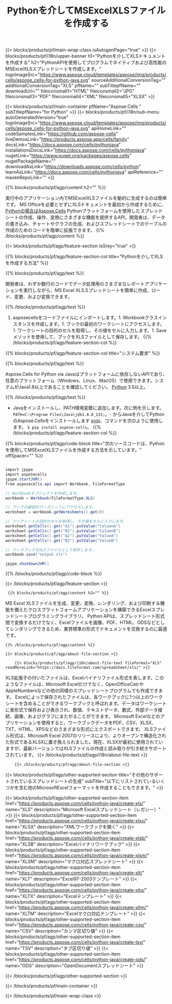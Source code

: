 ﻿---
title: Pythonを介してMSExcelXLSファイルを作成する 
url: /ja/python-java/create-xls/ 
description: PythonXLSドキュメントを生成するためのサンプルコード。このコードを使用して、Pythonアプリケーション内にMSExcelXLSファイルを作成します。
---
{{< blocks/products/pf/main-wrap-class isAutogenPage="true" >}}
{{< blocks/products/pf/i18n/upper-banner h1="Pythonを介してXLSドキュメントを作成する" h2="PythonAPIを使用してプログラムでネイティブおよび高性能のMSExcelXLSスプレッドシートを作成します。" logoImageSrc="https://www.aspose.cloud/templates/aspose/img/products/cells/aspose_cells-for-python-java.svg" sourceAdditionalConversionTag="" additionalConversionTag="XLS" pfName="" subTitlepfName="" downloadUrl="" fileiconsmall1="HTML" fileiconsmall2="JPG" fileiconsmall3="PDF" fileiconsmall4="XML" fileiconsmall5="XLSX" >}}

{{< blocks/products/pf/main-container pfName="Aspose.Cells " subTitlepfName="for Python" >}}
{{< blocks/products/pf/i18n/sub-menu autoGeneratedVersion="true" logoImageSrc="https://www.aspose.cloud/templates/aspose/img/products/cells/aspose_cells-for-python-java.svg" apiHomeLink="" codeSamplesLink="https://github.com/aspose-cells" liveDemosLink="https://products.aspose.app/cells/family" docsLink="https://docs.aspose.com/cells/pythonjava" installationsDocsLink="https://docs.aspose.com/cells/pythonjava" nugetLink="https://www.nuget.org/packages/aspose.cells" nugetPackageName="" downloadAsLink="https://downloads.aspose.com/cells/python" learnAsLink="https://docs.aspose.com/cells/pythonjava" apiReference="" mavenRepoLink="" >}}

{{% blocks/products/pf/agp/content h2="" %}}

 実行中のアプリケーション内でMSExcelXLSファイルを動的に生成するのは簡単です。 MS Officeを必要とせずにXLSドキュメントを最初から作成するために、
 [Pythonの場合はAspose.Cells](https://pypi.org/project/aspose-cells) 
 Pythonプラットフォームを使用したスプレッドシートの作成、操作、変換にさまざまな機能を提供するAPI。開発者は、データの書き込み、チャートやグラフの生成、およびスプレッドシートでのテーブルの作成のためのコードを簡単に拡張できます。
{{% /blocks/products/pf/agp/content %}}

{{< blocks/products/pf/agp/feature-section isGrey="true" >}}

{{% blocks/products/pf/agp/feature-section-col title="Pythonを介してXLSを作成する方法" %}}

{{% blocks/products/pf/agp/text %}}

 開発者は、わずか数行のコードでデータ処理用のさまざまなレポートアプリケーションを実行しながら、MS Excel XLSスプレッドシートを簡単に作成、ロード、変更、および変換できます。

{{% /blocks/products/pf/agp/text %}}

1. asposecellsをコードファイルにインポートします。1. Workbookクラスインスタンスを作成します。1. ブックの最初のワークシートにアクセスします。1. ワークシートの目的のセルを取得し、その値をセルに入力します。1. Saveメソッドを使用して、ブックをXLSファイルとして保存します。
{{% /blocks/products/pf/agp/feature-section-col %}}

{{% blocks/products/pf/agp/feature-section-col title="システム要求" %}}

{{% blocks/products/pf/agp/text %}}

 Aspose.Cells for Python via Javaはプラットフォームに依存しないAPIであり、任意のプラットフォーム（Windows、Linux、MacOS）で使用できます。システムがJava1.8以上であることを確認してください。 [Python](https://www.python.org/downloads/) 3.5以上。 

{{% /blocks/products/pf/agp/text %}}

- Javaをインストールし、PATH環境変数に追加します。次に例を示します。 <code>PATH=C:\Program Files\Java\jdk1.8.0_131;</code>。- からJavaを介してPythonのAspose.Cellsをインストールします <a href="https://pypi.org/project/aspose-cells/">pypi</a>、コマンドを次のように使用します。 <code>$ pip install aspose-cells</code>。
{{% /blocks/products/pf/agp/feature-section-col %}}

{{% blocks/products/pf/agp/code-block title="次のソースコードは、Pythonを使用してMSExcelXLSファイルを作成する方法を示しています。" offSpacer="" %}}

```cs

import jpype
import asposecells
jpype.startJVM()
from asposecells.api import Workbook, FileFormatType

// Workbookオブジェクトを作成します。
workbook = Workbook(FileFormatType.XLS)

// ブックの最初のワークシートにアクセスします。
worksheet = workbook.getWorksheets().get(0)

// ワークシートの目的のセルを取得し、その値をセルに入力します。
worksheet.getCells().get("A1").putValue("ColumnA")
worksheet.getCells().get("B1").putValue("ColumnB")
worksheet.getCells().get("A2").putValue("ValueA")
worksheet.getCells().get("B2").putValue("ValueB")

// ワークブックをXLSファイルとして保存します。
workbook.save("output.xls")

jpype.shutdownJVM()


```

{{% /blocks/products/pf/agp/code-block %}}

{{< /blocks/products/pf/agp/feature-section >}}

<!-- aboutfile Starts -->

     
     {{% blocks/products/pf/agp/content h2="" %}}

 MS Excel XLSファイルを生成、変更、変換、レンダリング、および印刷する機能を備えたクロスプラットフォームアプリケーションを構築できるExcelスプレッドシートプログラミングライブラリ。 Python APIは、スプレッドシート形式間で変換するだけでなく、Excelファイルを画像、PDF、HTML、ODSなどとしてレンダリングできるため、業界標準の形式でドキュメントを交換するのに最適です。

    {{% /blocks/products/pf/agp/content %}}

    {{< blocks/products/pf/agp/about-file-section >}}

        {{< blocks/products/pf/agp/i18n/about-file-text fileFormat="XLS" readMoreLink="https://docs.fileformat.com/spreadsheet/xls/" >}}
XLS拡張子の付いたファイルは、Excelバイナリファイル形式を表します。このようなファイルは、Microsoft Excelだけでなく、OpenOfficeCalcやAppleNumbersなどの他の同様のスプレッドシートプログラムでも作成できます。 Excelによって保存されたファイルは、各ワークブックに1つ以上のワークシートを含めることができるワークブックと呼ばれます。データはワークシートに表形式で保存および表示され、数値、テキストデータ、数式、外部データ接続、画像、およびグラフにまたがることができます。 Microsoft Excelなどのアプリケーションを使用すると、ワークブックデータをPDF、CSV、XLSX、TXT、HTML、XPSなどのさまざまな形式にエクスポートできます。 XLSファイル形式は、Microsoft Excel 2007のリリースにより、よりオープンで構造化された形式であるXLSXに置き換えられました。現在、XLSXが最初に使用されていますが、最新バージョンではXLSファイルの作成と読み取りが引き続きサポートされています。
        {{< /blocks/products/pf/agp/i18n/about-file-text >}}

        {{< /blocks/products/pf/agp/about-file-section >}}   

<!-- aboutfile Ends -->

{{< blocks/products/pf/agp/other-supported-section title="その他のサポートされているスプレッドシートの生成" subTitle="以下にリストされているいくつかを含む他のMicrosoftExcelフォーマットを作成することもできます。" >}}

{{< blocks/products/pf/agp/other-supported-section-item href="https://products.aspose.com/cells/python-java/create-xls/" name="XLS" description="Microsoft Excelスプレッドシート（レガシー）" >}} 
{{< blocks/products/pf/agp/other-supported-section-item href="https://products.aspose.com/cells/python-java/create-xlsx/" name="XLSX" description="XMLワークブックを開く" >}} 
{{< blocks/products/pf/agp/other-supported-section-item href="https://products.aspose.com/cells/python-java/create-xlsb/" name="XLSB" description="Excelバイナリワークブック" >}} 
{{< blocks/products/pf/agp/other-supported-section-item href="https://products.aspose.com/cells/python-java/create-xlsm/" name="XLSM" description="マクロ対応スプレッドシート" >}} 
{{< blocks/products/pf/agp/other-supported-section-item href="https://products.aspose.com/cells/python-java/create-xlt/" name="XLT" description="Excel97-2003テンプレート" >}} 
{{< blocks/products/pf/agp/other-supported-section-item href="https://products.aspose.com/cells/python-java/create-xltx/" name="XLTX" description="Excelテンプレート" >}} 
{{< blocks/products/pf/agp/other-supported-section-item href="https://products.aspose.com/cells/python-java/create-xltm/" name="XLTM" description="Excelマクロ対応テンプレート" >}} 
{{< blocks/products/pf/agp/other-supported-section-item href="https://products.aspose.com/cells/python-java/create-csv/" name="CSV" description="カンマ区切り値" >}} 
{{< blocks/products/pf/agp/other-supported-section-item href="https://products.aspose.com/cells/python-java/create-tsv/" name="TSV" description="タブ区切り値" >}} 
{{< blocks/products/pf/agp/other-supported-section-item href="https://products.aspose.com/cells/python-java/create-ods/" name="ODS" description="OpenDocumentスプレッドシート" >}} 

{{< /blocks/products/pf/agp/other-supported-section >}}

{{< /blocks/products/pf/main-container >}}
    
{{< /blocks/products/pf/main-wrap-class >}}
